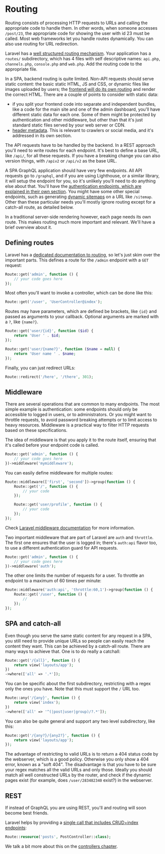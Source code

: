 # Routing

Routing consists of processing HTTP requests to URLs and calling the appropriate code to handle them. In other words, when someone accesses `/post/23`, the appropriate code for showing the user with id 23 must be called. Most web frameworks let you handle routes dynamically. You can also use routing for URL redirection.

Laravel has a [well structured routing mechanism](https://laravel.com/docs/routing). Your application has a `routes/` subdirectory, which has 4 files with self descriptive names: `api.php`, `channels.php`, `console.php` and `web.php`. Add the routing code to the appropriate file.

In a SPA, backend routing is quite limited. Non-API requests should serve static content: the basic static HTML, JS and CSS, or dynamic files like images uploaded by users; the [frontend will do its own routing](../frontend/routing.md) and render the correct HTML. There are a couple of points to consider with static data:

- if you split your frontend code into separate and independent bundles, like a code for the main site and one of the admin dashboard, you'll have different static data for each one. Some of them might be protected by authentication and other middleware, but other than that it's just standard static files served by your web server or CDN.
- [header metadata](ssr.md). This is relevant to crawlers or social media, and it's addressed in its own section.

The API requests have to be handled by the backend. In a REST approach you'll need to write routes for each endpoint. It's best to define a base URL, like `/api/`, for all these requests. If you have a breaking change you can also version things, with `/apiv2` or `/api/v2` as the base URL.

A SPA GraphQL application should have very few endpoints. All API requests go to `/graphql`, and if you are using Lighthouse, or a similar library, it will setup the endpoint for you, so it's unlikely you'll need to do anything else about that. You'll have the [authentication endpoints, which are explained in their own section](./authentication.md). You might have some other special endpoints, such as generating [dynamic sitemaps](https://www.sitemaps.org/) on a URL like `/sitemap`. Other than these particular needs you'll mostly ignore routing except for a catch-all route, as detailed below.

In a traditional server-side rendering however, each page needs its own route. This makes routing much more important and relevant. We'll have a brief overview about it.

## Defining routes

Laravel has a [dedicated documentation to routing](https://laravel.com/docs/routing), so let's just skim over the important parts. This defines a route for the `/admin` endpoint with a `GET` request:

```php
Route::get('admin', function () {
    // your code goes here
});
```

Most often you'll want to invoke a controller, which can be done like this:

```php
Route::get('/user', 'UserController@index');
```

Routes may have parameters, which are defined be brackets, like `{id}` and passed as arguments to your callback. Optional arguments are marked with a `?`, like `{name?}`.

```php
Route::get('user/{id}', function ($id) {
    return 'User ' . $id;
});

Route::get('user/{name?}', function ($name = null) {
    return 'User name ' . $name;
});
```

Finally, you can just redirect URLs:

```php
Route::redirect('/here', '/there', 301);
```

## Middleware

There are several operations that are common to many endpoints. The most simple example is authentication: some endpoints should only be accessible to logged in users, or to administrators. Or you might want to throttle requests, to avoid password breaking attempts or to limit access to heavy resources. Middleware is a practical way to filter HTTP requests based on these specifications.

The idea of middleware is that you apply it to the route itself, ensuring that it's called before your endpoint code is called.

```php
Route::get('admin', function () {
    // your code goes here
})->middleware('mymiddleware');
```

You can easily define middleware for multiple routes:

```php
Route::middleware(['first', 'second'])->group(function () {
    Route::get('/', function () {
        // your code
    });

    Route::get('user/profile', function () {
        // your code
    });
});
```

Check [Laravel middleware documentation](https://laravel.com/docs/routing) for more information.

Two important middleware that are part of Laravel are `auth` and `throttle`. The first one ensures that the user is logged in; there's `auth:api` flavor too, to use a different authentication guard for API requests.

```php
Route::get('admin', function () {
    // your code goes here
})->middleware('auth');
```

The other one limits the number of requests for a user. To throttle an endpoint to a maximum of 60 times per minute:

```php
Route::middleware('auth:api', 'throttle:60,1')->group(function () {
    Route::get('/user', function () {
        //
    });
});
```

## SPA and catch-all

Even though you serve the same static content for any request in a SPA, you still need to provide unique URLs so people can easily reach the content they want. This can be achieved by a catch-all route. There are many ways to achieve that. One is to do really a catchall:

```php
Route::get('/{all}', function () {
    return view('layouts/app');
})
->where(['all' => '.*']);
```

You can be specific about the first subdirectory, restricting with a regex only the ones you have. Note that this must support the `/` URL too.

```php
Route::any('/{any}', function () {
    return view('index');
})
->where(['all' => '^(|post|user|group)/?.*']);
```

You can also be quite general and support any two level subdirectory, like this:

```php
Route::get('/{any?}/{any2?}', function () {
    return view('layouts/app');
});
```

The advantage of restricting to valid URLs is to return a 404 status code by the webserver, which is a good policy. Otherwise you only show a 404 error, known as a "soft 404". The disadvantage is that you have to be sure your regex matches all the valid URLs and only those. Ideally you should match all well constructed URLs by the router, and check if the dynamic pages exist (for example, does `/user/283482340` exist?) in the webserver.

## REST

If instead of GraphQL you are using REST, you'll and routing will soon become best friends.

Laravel helps by providing a [single call that includes CRUD+index endpoints](https://laravel.com/docs/controllers#resource-controllers):

```php
Route::resource('posts', PostController::class);
```

We talk a bit more about this on the [controllers chapter](./controllers.md).
